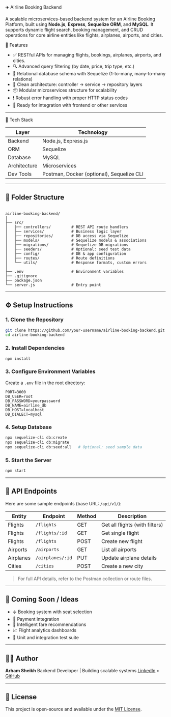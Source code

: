 
 ✈️ Airline Booking Backend

A scalable microservices-based backend system for an Airline Booking Platform, built using **Node.js**, **Express**, **Sequelize ORM**, and **MySQL**. It supports dynamic flight search, booking management, and CRUD operations for core airline entities like flights, airplanes, airports, and cities.



 🚀 Features

- ✅ RESTful APIs for managing flights, bookings, airplanes, airports, and cities.
- 🔍 Advanced query filtering (by date, price, trip type, etc.)
- 🛫 Relational database schema with Sequelize (1-to-many, many-to-many relations)
- 🧱 Clean architecture: controller → service → repository layers
- 📦 Modular microservices structure for scalability
- ❗ Robust error handling with proper HTTP status codes
- 🧪 Ready for integration with frontend or other services

---

 🧱 Tech Stack

| Layer         | Technology              |
|---------------|--------------------------|
| Backend       | Node.js, Express.js     |
| ORM           | Sequelize               |
| Database      | MySQL                   |
| Architecture  | Microservices           |
| Dev Tools     | Postman, Docker (optional), Sequelize CLI |

---

## 📁 Folder Structure

```

airline-booking-backend/
│
├── src/
│   ├── controllers/         # REST API route handlers
│   ├── services/            # Business logic layer
│   ├── repositories/        # DB access via Sequelize
│   ├── models/              # Sequelize models & associations
│   ├── migrations/          # Sequelize DB migrations
│   ├── seeders/             # Optional: seed test data
│   ├── config/              # DB & app configuration
│   ├── routes/              # Route definitions
│   └── utils/               # Response formats, custom errors
│
├── .env                     # Environment variables
├── .gitignore
├── package.json
└── server.js                # Entry point

````

---

## ⚙️ Setup Instructions

### 1. Clone the Repository

```bash
git clone https://github.com/your-username/airline-booking-backend.git
cd airline-booking-backend
````

### 2. Install Dependencies

```bash
npm install
```

### 3. Configure Environment Variables

Create a `.env` file in the root directory:

```env
PORT=3000
DB_USER=root
DB_PASSWORD=yourpassword
DB_NAME=airline_db
DB_HOST=localhost
DB_DIALECT=mysql
```

### 4. Setup Database

```bash
npx sequelize-cli db:create
npx sequelize-cli db:migrate
npx sequelize-cli db:seed:all   # Optional: seed sample data
```

### 5. Start the Server

```bash
npm start
```

---

## 🧪 API Endpoints

Here are some sample endpoints (base URL: `/api/v1/`):

| Entity    | Endpoint         | Method | Description                    |
| --------- | ---------------- | ------ | ------------------------------ |
| Flights   | `/flights`       | GET    | Get all flights (with filters) |
| Flights   | `/flights/:id`   | GET    | Get single flight              |
| Flights   | `/flights`       | POST   | Create new flight              |
| Airports  | `/airports`      | GET    | List all airports              |
| Airplanes | `/airplanes/:id` | PUT    | Update airplane details        |
| Cities    | `/cities`        | POST   | Create a new city              |

> For full API details, refer to the Postman collection or route files.

---

## 🧹 Coming Soon / Ideas

* ✈️ Booking system with seat selection
* 🧾 Payment integration
* 🧠 Intelligent fare recommendations
* 📈 Flight analytics dashboards
* 🧪 Unit and integration test suite

---

## 🧑‍💻 Author

**Arham Sheikh**
Backend Developer | Building scalable systems
[LinkedIn](https://www.linkedin.com/in/arhamsheikh) • [GitHub](https://github.com/your-username)

---

## 📝 License

This project is open-source and available under the [MIT License](LICENSE).

